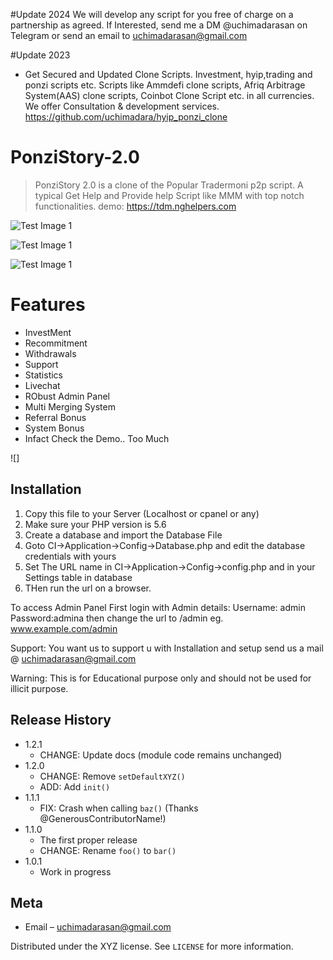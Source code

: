 #Update 2024
We will develop any script for you free of charge on a partnership as agreed. If Interested, send me a DM @uchimadarasan on Telegram or send an email to uchimadarasan@gmail.com

#Update 2023
* Get Secured and Updated Clone Scripts. Investment, hyip,trading and ponzi scripts etc. Scripts like Ammdefi clone scripts, Afriq Arbitrage System(AAS) clone scripts, Coinbot Clone Script etc. in all currencies. We offer Consultation & development services. https://github.com/uchimadara/hyip_ponzi_clone


# PonziStory-2.0
> PonziStory 2.0 is a clone of the Popular Tradermoni p2p script. A typical Get Help and Provide help Script like MMM with top notch functionalities. 
demo: https://tdm.nghelpers.com

![Test Image 1](tdm.PNG)

![Test Image 1](tdm3.PNG)

![Test Image 1](tdm2.PNG)

# Features
* InvestMent
* Recommitment
* Withdrawals
* Support
* Statistics
* Livechat
* RObust Admin Panel
* Multi Merging System
* Referral Bonus
* System Bonus
* Infact Check the Demo.. Too Much

![]

## Installation

1. Copy this file to your Server (Localhost or cpanel or any)
2. Make sure your PHP version is 5.6
3. Create a database and import the Database File
4. Goto CI->Application->Config->Database.php and edit the database credentials with yours
5. Set The URL name in CI->Application->Config->config.php and in your Settings table in database
6. THen run the url on a browser.

To access Admin Panel
First login with Admin details: Username: admin Password:admina then change the url to /admin eg. www.example.com/admin

Support: You want us to support u with Installation and setup send us a mail @ uchimadarasan@gmail.com

Warning: This is for Educational purpose only and should not be used for illicit purpose.



## Release History

* 1.2.1
    * CHANGE: Update docs (module code remains unchanged)
* 1.2.0
    * CHANGE: Remove `setDefaultXYZ()`
    * ADD: Add `init()`
* 1.1.1
    * FIX: Crash when calling `baz()` (Thanks @GenerousContributorName!)
* 1.1.0
    * The first proper release
    * CHANGE: Rename `foo()` to `bar()`
* 1.0.1
    * Work in progress

## Meta

- Email – uchimadarasan@gmail.com

Distributed under the XYZ license. See ``LICENSE`` for more information.

